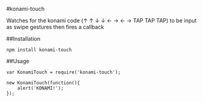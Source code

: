 #konami-touch

Watches for the konami code (↑ ↑ ↓ ↓ ← → ← → TAP TAP TAP) to be input as swipe gestures then fires a callback

##Installation

    npm install konami-touch


##Usage

    var KonamiTouch = require('konami-touch');

    new KonamiTouch(function(){
        alert('KONAMI!');
    });